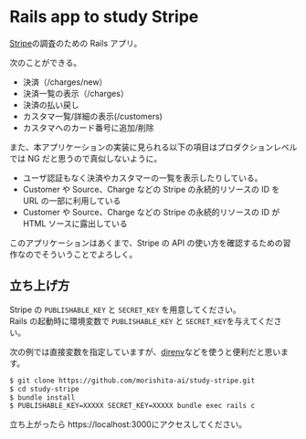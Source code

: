 # Rails app to study Stripe

[Stripe](https://stripe.com/jp)の調査のための Rails アプリ。

次のことができる。

- 決済（/charges/new）
- 決済一覧の表示（/charges）
- 決済の払い戻し
- カスタマ一覧/詳細の表示(/customers)
- カスタマへのカード番号に追加/削除

また、本アプリケーションの実装に見られる以下の項目はプロダクションレベルでは NG だと思うので真似しないように。

- ユーザ認証もなく決済やカスタマーの一覧を表示したりしている。
- Customer や Source、Charge などの Stripe の永続的リソースの ID を URL の一部に利用している
- Customer や Source、Charge などの Stripe の永続的リソースの ID が HTML ソースに露出している

このアプリケーションはあくまで、Stripe の API の使い方を確認するための習作なのでそういうことでよろしく。

## 立ち上げ方

Stripe の `PUBLISHABLE_KEY` と `SECRET_KEY` を用意してください。<br>
Rails の起動時に環境変数で `PUBLISHABLE_KEY` と `SECRET_KEY`を与えてください。

次の例では直接変数を指定していますが、[direnv](https://github.com/direnv/direnv)などを使うと便利だと思います。

```bash
$ git clone https://github.com/morishita-ai/study-stripe.git
$ cd study-stripe
$ bundle install
$ PUBLISHABLE_KEY=XXXXX SECRET_KEY=XXXXX bundle exec rails c
```



立ち上がったら https://localhost:3000にアクセスしてください。
